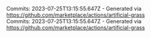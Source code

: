Commits: 2023-07-25T13:15:55.647Z - Generated via https://github.com/marketplace/actions/artificial-grass
<br>
Commits: 2023-07-25T13:15:55.647Z - Generated via https://github.com/marketplace/actions/artificial-grass
<br>

